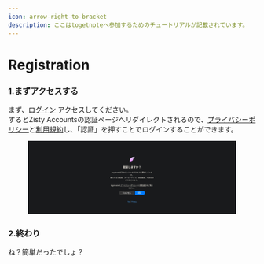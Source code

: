 ```yaml
---
icon: arrow-right-to-bracket
description: ここはtogetnoteへ参加するためのチュートリアルが記載されています。
---
```


# Registration

### 1.まずアクセスする

まず、[ログイン](https://tn.piennu777.jp/login) アクセスしてください。\
するとZisty Accountsの認証ページへリダイレクトされるので、[プライバシーポリシー](https://docs.piennu777.jp/togetnote/policy/privacy)と[利用規約](https://docs.piennu777.jp/togetnote/policy/tos)し、「認証」を押すことでログインすることができます。

<figure><img src="../../.gitbook/assets/screenshot.1728313617.jpg" alt=""><figcaption></figcaption></figure>

### 2.終わり

ね？簡単だったでしょ？
